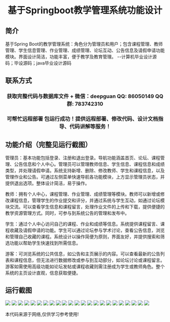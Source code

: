 <p><h1 align="center">基于Springboot教学管理系统功能设计</h1></p>

## 简介
基于Spring Boot的教学管理系统：角色分为管理员和用户；包含课程管理、教师管理、学生信息管理、作业管理、成绩管理、论坛互动、公告信息及请假申请功能模块。界面设计简洁，功能丰富，便于教学及教育管理。    --计算机毕业设计源码；毕设源码；java毕业设计源码


## 联系方式
<p><h3 align="center">获取完整代码与数据库文件 + 微信：deepguan QQ: 86050149 QQ群: 783742310</h3></p>
<p><h3 align="center">可帮忙远程部署 包运行成功！提供远程部署、修改代码、设计文档指导、代码讲解等服务！</h3></p>

## 功能介绍（完整见运行截图）
管理员：基本功能包括登录、注册和退出登录。导航功能涵盖首页、论坛、课程管理、公告信息和个人中心。管理员可以管理教师信息、学生信息、课程信息和成绩类型，并处理请假申请。系统支持新增、删除、修改教师、学生和课程信息，以及管理作业和公告。可通过左侧菜单快速导航各功能模块，上方显示管理员状态，并提供退出选项。整体设计简洁，易于操作。

教师：拥有个人中心，课程管理、作业管理、成绩管理等模块。教师可以新增或修改课程信息，管理学生的作业提交和评分，并通过系统与学生互动，如通过论坛模块交流。可以查看学生信息和课程留言，处理作业文件的上传和下载，提供便捷的教学资源管理方式。同时，可参与到系统公告的管理和发布中。

学生：通过个人中心访问自己的课程、作业和成绩等信息。系统提供课程留言、课程收藏及请假申请的功能。学生可以通过论坛参与学术讨论，查看公告信息，浏览和管理自己收藏的课程。系统设计以操作简便为原则，界面友好，并提供搜索和筛选功能以帮助学生快速找到所需信息。

游客：可浏览系统的公共信息，如公告和主页展示的内容。可以查看最新的公告列表和课程信息，但无法进行数据修改或参与到互动部分，如论坛讨论或课程留言。游客如需使用高级功能如论坛发帖或课程收藏则需注册成为学生或教师角色。整个系统的主页设计直观，信息获取便捷。


## 运行截图
![](img/001.jpg)
![](img/002.jpg)
![](img/003.jpg)
![](img/004.jpg)
![](img/005.jpg)
![](img/006.jpg)
![](img/007.jpg)
![](img/008.jpg)
![](img/009.jpg)
![](img/010.jpg)
![](img/011.jpg)
![](img/012.jpg)
![](img/013.jpg)
![](img/014.jpg)
![](img/015.jpg)
![](img/016.jpg)
![](img/017.jpg)
![](img/018.jpg)
![](img/019.jpg)
![](img/020.jpg)
![](img/021.jpg)
![](img/022.jpg)
![](img/023.jpg)

<p>本代码来源于网络,仅供学习参考使用!</p>
